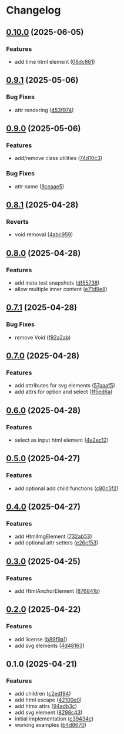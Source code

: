 # Changelog

## [0.10.0](https://github.com/renato145/fhtmx/compare/v0.9.1...v0.10.0) (2025-06-05)


### Features

* add time html element ([08dc881](https://github.com/renato145/fhtmx/commit/08dc881e95240b42fdc302dee9255a9215c79ab0))

## [0.9.1](https://github.com/renato145/fhtmx/compare/v0.9.0...v0.9.1) (2025-05-06)


### Bug Fixes

* attr rendering ([453f974](https://github.com/renato145/fhtmx/commit/453f97452fee428d0a751fc42dbfcc565f8614e7))

## [0.9.0](https://github.com/renato145/fhtmx/compare/v0.8.1...v0.9.0) (2025-05-06)


### Features

* add/remove class utilities ([74d10c3](https://github.com/renato145/fhtmx/commit/74d10c357d52dc998aa843f1ee076748630fbea3))


### Bug Fixes

* attr name ([9ceaae5](https://github.com/renato145/fhtmx/commit/9ceaae548aa1def606446e4c2b522bb746ce56c5))

## [0.8.1](https://github.com/renato145/fhtmx/compare/v0.8.0...v0.8.1) (2025-04-28)


### Reverts

* void removal ([4abc959](https://github.com/renato145/fhtmx/commit/4abc959e921613787d2c9fe7312c942ba35f46a7))

## [0.8.0](https://github.com/renato145/fhtmx/compare/v0.7.1...v0.8.0) (2025-04-28)


### Features

* add insta test snapshots ([df55738](https://github.com/renato145/fhtmx/commit/df557380ada179a945ecdfaefa98e613374a0934))
* allow multiple inner content ([e71d9e8](https://github.com/renato145/fhtmx/commit/e71d9e84b9990c32c4e97bf18e84522c0d4c3158))

## [0.7.1](https://github.com/renato145/fhtmx/compare/v0.7.0...v0.7.1) (2025-04-28)


### Bug Fixes

* remove Void ([f92a2ab](https://github.com/renato145/fhtmx/commit/f92a2ab4f0b533c8a68d0a503ce7df89bac5aa2c))

## [0.7.0](https://github.com/renato145/fhtmx/compare/v0.6.0...v0.7.0) (2025-04-28)


### Features

* add attributes for svg elements ([57aaaf5](https://github.com/renato145/fhtmx/commit/57aaaf58fabfaf715e7f9a93c12b838ce2a44f04))
* add attrs for option and select ([1f5ed6a](https://github.com/renato145/fhtmx/commit/1f5ed6a72317b4fc3d57622a068467aab2657a0f))

## [0.6.0](https://github.com/renato145/fhtmx/compare/v0.5.0...v0.6.0) (2025-04-28)


### Features

* select as input html element ([4e2ec12](https://github.com/renato145/fhtmx/commit/4e2ec12a529b2698a81ff57fe6ecef1da13efbf2))

## [0.5.0](https://github.com/renato145/fhtmx/compare/v0.4.0...v0.5.0) (2025-04-27)


### Features

* add optional add child functions ([c80c5f2](https://github.com/renato145/fhtmx/commit/c80c5f2ad4df0cc854164ec2fef749250178a47a))

## [0.4.0](https://github.com/renato145/fhtmx/compare/v0.3.0...v0.4.0) (2025-04-27)


### Features

* add HtmlImgElement ([732ab53](https://github.com/renato145/fhtmx/commit/732ab53d64628385cead61b663eb3b8e6daf849e))
* add optional attr setters ([e26cf53](https://github.com/renato145/fhtmx/commit/e26cf5345fa6f0867cf71d7028966a1782b20d73))

## [0.3.0](https://github.com/renato145/fhtmx/compare/v0.2.0...v0.3.0) (2025-04-25)


### Features

* add HtmlAnchorElement ([876841b](https://github.com/renato145/fhtmx/commit/876841becbc6d5adcf909c34ed9220aaf0e5556c))

## [0.2.0](https://github.com/renato145/fhtmx/compare/v0.1.0...v0.2.0) (2025-04-22)


### Features

* add license ([b89f9a1](https://github.com/renato145/fhtmx/commit/b89f9a111e9b0f100645aa60f81a4f5173d64e5f))
* add svg elements ([4d48163](https://github.com/renato145/fhtmx/commit/4d48163b233673942ec8e36a33419d1a22f6cfda))

## 0.1.0 (2025-04-21)


### Features

* add children ([c2edf94](https://github.com/renato145/fhtmx/commit/c2edf94bf90228e73a42bf9b5e41a1ebc78c8dd3))
* add html escape ([42100e0](https://github.com/renato145/fhtmx/commit/42100e023024f9cf405b5a127b2ca2efb8f22783))
* add htmx attrs ([94adb3c](https://github.com/renato145/fhtmx/commit/94adb3c1e50ef8c4a5d9d11d935ba8f1810af92a))
* add svg element ([8298c43](https://github.com/renato145/fhtmx/commit/8298c432cdf709123df518a6994b824c3a2c1e95))
* initial implementation ([c39434c](https://github.com/renato145/fhtmx/commit/c39434c8f5d9b15c95662fc52598c293798d8e6b))
* working examples ([b4d8670](https://github.com/renato145/fhtmx/commit/b4d86709a8d6f6f0a73e9f7ac19d66a1838b925b))
